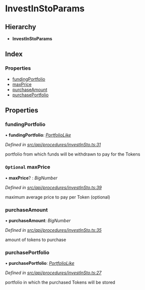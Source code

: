 # InvestInStoParams

## Hierarchy

* **InvestInStoParams**

## Index

### Properties

* [fundingPortfolio](investinstoparams.md#fundingportfolio)
* [maxPrice](investinstoparams.md#optional-maxprice)
* [purchaseAmount](investinstoparams.md#purchaseamount)
* [purchasePortfolio](investinstoparams.md#purchaseportfolio)

## Properties

### fundingPortfolio

• **fundingPortfolio**: [_PortfolioLike_](../globals.md#portfoliolike)

_Defined in_ [_src/api/procedures/investInSto.ts:31_](https://github.com/PolymathNetwork/polymesh-sdk/blob/23062de4/src/api/procedures/investInSto.ts#L31)

portfolio from which funds will be withdrawn to pay for the Tokens

### `Optional` maxPrice

• **maxPrice**? : _BigNumber_

_Defined in_ [_src/api/procedures/investInSto.ts:39_](https://github.com/PolymathNetwork/polymesh-sdk/blob/23062de4/src/api/procedures/investInSto.ts#L39)

maximum average price to pay per Token \(optional\)

### purchaseAmount

• **purchaseAmount**: _BigNumber_

_Defined in_ [_src/api/procedures/investInSto.ts:35_](https://github.com/PolymathNetwork/polymesh-sdk/blob/23062de4/src/api/procedures/investInSto.ts#L35)

amount of tokens to purchase

### purchasePortfolio

• **purchasePortfolio**: [_PortfolioLike_](../globals.md#portfoliolike)

_Defined in_ [_src/api/procedures/investInSto.ts:27_](https://github.com/PolymathNetwork/polymesh-sdk/blob/23062de4/src/api/procedures/investInSto.ts#L27)

portfolio in which the purchased Tokens will be stored

